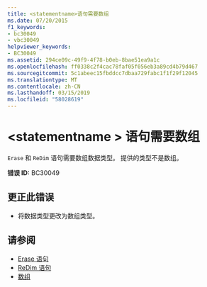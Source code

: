 ```yaml
---
title: <statementname>语句需要数组
ms.date: 07/20/2015
f1_keywords:
- bc30049
- vbc30049
helpviewer_keywords:
- BC30049
ms.assetid: 294ce09c-49f9-4f78-b0eb-8bae51ea9a1c
ms.openlocfilehash: ff0338c2f4cac78faf05f056eb3a89cd4b79d467
ms.sourcegitcommit: 5c1abeec15fbddcc7dbaa729fabc1f1f29f12045
ms.translationtype: MT
ms.contentlocale: zh-CN
ms.lasthandoff: 03/15/2019
ms.locfileid: "58028619"
---
```

# <a name="statementname-statement-requires-an-array"></a>\<statementname > 语句需要数组
`Erase` 和 `ReDim` 语句需要数组数据类型。 提供的类型不是数组。  
  
 **错误 ID:** BC30049  
  
## <a name="to-correct-this-error"></a>更正此错误  
  
-   将数据类型更改为数组类型。  
  
## <a name="see-also"></a>请参阅

- [Erase 语句](../../visual-basic/language-reference/statements/erase-statement.md)
- [ReDim 语句](../../visual-basic/language-reference/statements/redim-statement.md)
- [数组](../../visual-basic/programming-guide/language-features/arrays/index.md)
